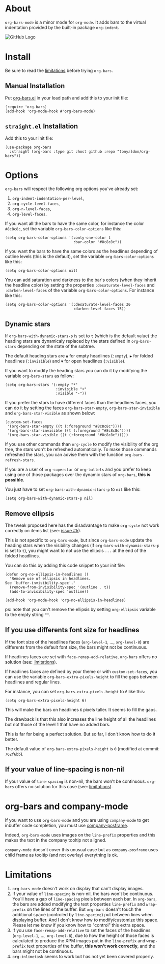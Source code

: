 # About

`org-bars-mode` is a minor mode for `org-mode`.  It adds bars to the
virtual indentation provided by the built-in package `org-indent`.

![GitHub Logo](./org-bars.png)

# Install

Be sure to read the [limitations](#limitations) before trying
`org-bars`.

## Manual Installation

Put [org-bars.el](./org-bars.el) in your load path and add this to
your init file:

```elisp
(require 'org-bars)
(add-hook 'org-mode-hook #'org-bars-mode)
```

## `straight.el` Installation

Add this to your init file:

```elisp
(use-package org-bars
  :straight (org-bars :type git :host github :repo "tonyaldon/org-bars"))
```

# Options

`org-bars` will respect the following org options you've already set:
1. `org-indent-indentation-per-level`,
2. `org-cycle-level-faces`,
3. `org-n-level-faces`,
4. `org-level-faces`.

If you want all the bars to have the same color, for instance
the color `#8c8c8c`, set the variable `org-bars-color-options`
like this:

```
(setq org-bars-color-options '(:only-one-color t
                               :bar-color "#8c8c8c"))
```

If you want the bars to have the same colors as the headlines
depending of outline levels (this is the default), set the
variable `org-bars-color-options` like this:

```
(setq org-bars-color-options nil)
```

You can add saturation and darkness to the bar's colors (when they
inherit the headline color) by setting the properties
`:desaturate-level-faces` and `:darken-level-faces` of the variable
`org-bars-color-options`.  For instance like this:

```
(setq org-bars-color-options '(:desaturate-level-faces 30
                               :darken-level-faces 15))
```

## Dynamic stars

If `org-bars-with-dynamic-stars-p` is set to `t` (which is the
default value) the heading stars are dynamicaly replaced by the
stars defined in `org-bars-stars` depending on the state of the
subtree.

The default heading stars are `◉` for empty headlines (`:empty`), `▶`
for folded headlines (`:invisible`) and `▼` for open headlines
(`:visible`).

If you want to modify the heading stars you can do it by modifying the
variable `org-bars-stars` as follow:

```elisp
(setq org-bars-stars '(:empty "*"
                       :invisible "+"
                       :visible "-"))
```

If you prefer the stars to have different faces than the headlines
faces, you can do it by setting the faces `org-bars-star-empty`,
`org-bars-star-invisible` and `org-bars-star-visible` as shown below:

```elisp
(custom-set-faces
 '(org-bars-star-empty ((t (:foreground "#8c8c8c"))))
 '(org-bars-star-invisible ((t (:foreground "#8c8c8c"))))
 '(org-bars-star-visible ((t (:foreground "#8c8c8c")))))
```

If you use other commands than `org-cycle` to modify the visibility of
the org tree, the stars won't be refreshed automatically.  To make
those commands refreshed the stars, you can advise them with
the function `org-bars-refresh-stars`.

If you are a user of `org-superstar` or `org-bullets` and you prefer
to keep using one of those packages over the dynamic stars of
`org-bars`, **this is possible**.

You just have to set `org-bars-with-dynamic-stars-p` to `nil` like this:

```elisp
(setq org-bars-with-dynamic-stars-p nil)
```

## Remove ellipsis

The tweak proposed here has the disadvantage to make `org-cycle`
not work correctly on items list (see: [issue #5](https://github.com/tonyaldon/org-bars/issues/5)).

This is not specific to `org-bars-mode`, but since `org-bars-mode`
update the heading stars when the visibility changes (if
`org-bars-with-dynamic-stars-p` is set to `t`), you might want to not
use the ellipsis `...` at the end of the folded headlines.

You can do this by adding this code snippet to your init file:

```elisp
(defun org-no-ellipsis-in-headlines ()
  "Remove use of ellipsis in headlines.
See `buffer-invisibility-spec'."
  (remove-from-invisibility-spec '(outline . t))
  (add-to-invisibility-spec 'outline))

(add-hook 'org-mode-hook 'org-no-ellipsis-in-headlines)
```

ps: note that you can't remove the ellipsis by setting `org-ellipsis`
variable to the empty string `""`.

## If you use differents font size for headlines

If the font size of the headlines faces (`org-level-1`, ...,
`org-level-8`) are differents from the default font size, the bars
might not be continuous.

If headlines faces are set with `face-remap-add-relative`, `org-bars`
offers no solution (see: [limitations](#limitations)).

If headlines faces are defined by your theme or with
`custom-set-faces`, you can use the variable
`org-bars-extra-pixels-height` to fill the gaps between headlines and
regular lines.

For instance, you can set `org-bars-extra-pixels-height` to `6` like
this:

```elisp
(setq org-bars-extra-pixels-height 6)
```

This will make the bars on headlines `6` pixels taller.  It seems to
fill the gaps.

The drawback is that this also increases the line height of all
the headlines but not those of the level 1 that have no added bars.

This is far for being a perfect solution.  But so far, I don't know
how to do it better.

The default value of `org-bars-extra-pixels-height` is `0` (modified
at commit: `762f6bb`).

## If your value of line-spacing is non-nil

If your value of `line-spacing` is non-nil, the bars won't be
continuous.  `org-bars` offers no solution for this case (see:
[limitations](#limitations)).

# org-bars and company-mode

If you want to use `org-bars-mode` and you are using `company-mode` to
get inbuffer code completion, you must use [company-posframe](https://github.com/tumashu/company-posframe).

Indeed, `org-bars-mode` uses images on the `line-prefix` properties
and this makes the text in the company tooltip not aligned.

`company-mode` doesn't cover this unusual case but as
`company-posframe` uses child frame as tooltip (and not overlay)
everything is ok.

# Limitations

1. `org-bars-mode` doesn't work on display that can't display images.
2. If your value of `line-spacing` is non-nil, the bars won't be
   continuous.  You'll have a gap of `line-spacing` pixels between
   each bar.  In `org-bars`, the bars are added modifying the text
   properties `line-prefix` and `wrap-prefix` on the lines of the
   buffer.  But `org-bars` doesn't touch the additional space
   (controled by `line-spacing`) put between lines when displaying
   buffer.  And I don't know how to modify/customize this space.
   Please let me know if you know how to "control" this extra
   space.
3. If you use `face-remap-add-relative` to set the faces of the
   headlines (`org-level-1`, ..., `org-level-8`), due to how the
   height of those faces is calculated to produce the XPM images put
   in the `line-prefix` and `wrap-prefix` text properties of the
   buffer, **this won't work correctly**, and the bars might not be
   continuous.
4. `org-inlinetask` seems to work but has not yet been covered properly.
